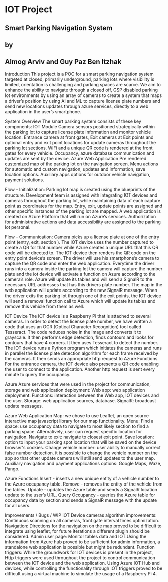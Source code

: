 # IOT Project
## Smart Parking Navigation System
## by
## Almog Arviv and Guy Paz Ben Itzhak

Introduction
This project is a POC for a smart parking navigation system targeted at closed, primarily underground, parking lots where visibility is limited, orientation is challenging and parking spaces are scarce.
We aim to enhance the ability to navigate through a closed off, GSP disabled parking lot environments by using an array of cameras to create a system that maps a driver’s position by using AI and ML to capture license plate numbers and send new locations updates through azure services, directly to a web application in the user’s smartphone.

System Overview
The smart parking system consists of these key components:
IOT Module
Camera sensors positioned strategically within the parking lot to capture license plate information and monitor vehicle location.
Entrance camera at front gates, Exit cameras at Exit points and optional entry and exit point locations for update cameras throughout the parking lot sections.
WiFi and a unique QR code is rendered at the front gates for every vehicle.
Occupancy, azure database communication and updates are sent by the device.
Azure Web Application
Pre rendered customized map of the parking lot on the navigation screen.
Menu actions for automatic and custom navigation, updates and information, save location options.
Auxiliary apps options for outdoor vehicle navigation, payment solutions.

Flow - Initialization:
Parking lot map is created using the blueprints of the structure.
Development team is assigned with integrating IOT devices and cameras throughout the parking lot, while maintaining data of each capture point as coordinates for the map.
Entry, exit, update points are assigned and other specific instances of the parking lot are mapped.
A web application is created on Azure Platform that will run on Azure’s services.
Authorization for administrative actions and data accessibility are assigned to the parking lot personal.

Flow - Communication:
Camera picks up a license plate at one of the entry point (entry, exit, section ).
The IOT device uses the number captured to create a QR for that number while Azure creates a unique URL that this QR code will be directed to.
The IOT device then renders the QR code on the entry point device’s screen.
The driver will use his smartphone’s camera to capture the QR code and enter the web application.
Everytime the driver runs into a camera inside the parking lot the camera will capture the number plate and the iot device will activate a function on Azure according to the camera’s role.
Azure will update its tables and will send a SignalR to the necessary URL addresses that has this drivers plate number.
The map in the web application will update according to the new SignalR message.
When the driver exits the parking lot through one of the exit points, the IOT device will send a removal function call to Azure which will update its tables and remove this vehicle from them as well. 

IOT Device
The IOT device is a Raspberry Pi that is attached to several cameras.
In order to detect the license plate number, we have written a code that uses an OCR (Optical Character Recognition) tool  called Tesseract. The code reduces noise in the image and converts it to grayscale. It then performs edge detection, finds contours and looks for contours that have 4 corners. It then uses Tesseract to detect the number.
The IOT device runs a Python program which initiates the cameras and runs  in parallel the license plate detection algorithm for each frame received by the cameras. It then sends an appropriate http request to Azure Functions. For the entrance camera, the IOT device also presents a QR code enabling the user to connect to the application. Another http request is sent every minute to query the occupancy. 

Azure
Azure services that were used in the project for communication, storage and web application deployment:
Web app: web application deployment.
Functions: interaction between the Web app, IOT devices and the user.
Storage: web application sources, database.
SignalR: broadcast update messages.

Azure Web Application
Map: 
we chose to use Leaflet, an open source interactive map javascript library for our map functionality.
Menu:
Find a space: use occupancy data to navigate to most likely section to find a parking space. Alternatively, user can request specific location for navigation.
Navigate to exit: navigate to closest exit point.
Save location: option to input your parking spot location that will be saved on the device browser's cookies.
Change vehicle number: user ability to manually correct false number detection. it is possible to change the vehicle number on the app so that other update cameras will still send updates to the user map.
Auxiliary navigation and payment applications options: Google Maps, Waze, Pango.

Azure Functions
Insert - inserts a new unique entity of a vehicle number to the Azure occupancy table.
Remove - removes the entity of the vehicle from the tables.
Update - updates the Azure table and sends a SignalR location update to the user’s URL.
Query Occupancy - queries the Azure table for occupancy data by section and sends a SignalR message with the update for all users.

Improvements / Bugs / WIP
IOT Device cameras algorithm improvements:
Continuous scanning on all cameras, front gate interval times optimization.
Navigation:
Directions for the navigation on the map proved to be difficult to integrate using leaflet, for future iterations a different plugin should be considered.
Admin user page:
Monitor tables data and IOT.Using the information from Azure hub proved to be sufficient for admin information, a standalone web application is possible but might be redundant.
Function triggers:
While the groundwork for IOT devices is present in the project, Http triggers were used throughout the project to control communication between the IOT device and the web application. 
Using Azure IOT Hub and devices, while controlling the functionality through IOT triggers proved to be difficult using a virtual machine to simulate the usage of a Raspberry Pi 4. 

